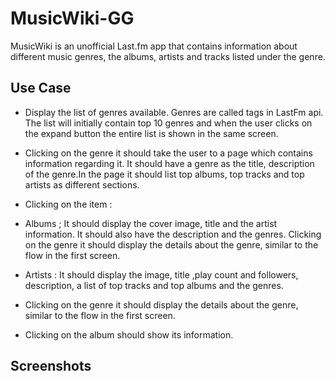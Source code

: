 # MusicWiki-GG

MusicWiki is an unofficial Last.fm app that contains information about different music
genres, the albums, artists and tracks listed under the genre.


## Use Case

 - Display the list of genres available. Genres are called tags in LastFm api. The list will initially contain top 10 genres and when the user clicks on the expand button the entire list is shown in the same screen.
 - Clicking on the genre it should take the user to a page which contains information regarding it. It should have a genre as the title, description of the genre.In the page it should list top albums, top tracks and top artists as different sections.
 - Clicking on the item : 
- Albums ; It should display the cover image, title and the artist information. It should also have the description and the genres. Clicking on the genre it should display the details about the genre, similar to the flow in the first screen.
- Artists : It should display the image, title ,play count and followers, description, a list of top tracks and top albums and the genres.

- Clicking on the genre it should display the details about the genre, similar to the flow in the first screen.
- Clicking on the album should show its information.

## Screenshots

